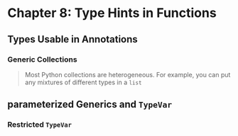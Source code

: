 # Chapter 8: Type Hints in Functions
## Types Usable in Annotations
### Generic Collections
> Most Python collections are heterogeneous. For example, you can put any mixtures of different types in a `list`
## parameterized Generics and `TypeVar`
### Restricted `TypeVar`
